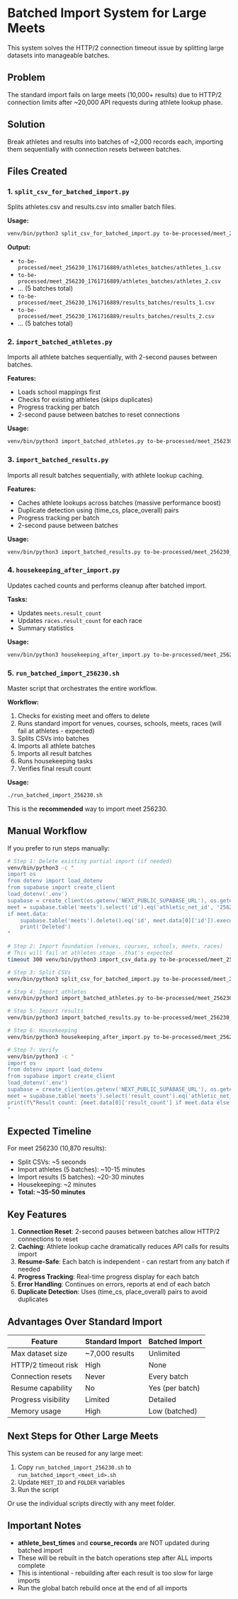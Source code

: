 # Batched Import System for Large Meets

This system solves the HTTP/2 connection timeout issue by splitting large datasets into manageable batches.

## Problem

The standard import fails on large meets (10,000+ results) due to HTTP/2 connection limits after ~20,000 API requests during athlete lookup phase.

## Solution

Break athletes and results into batches of ~2,000 records each, importing them sequentially with connection resets between batches.

## Files Created

### 1. `split_csv_for_batched_import.py`
Splits athletes.csv and results.csv into smaller batch files.

**Usage:**
```bash
venv/bin/python3 split_csv_for_batched_import.py to-be-processed/meet_256230_1761716889 2000
```

**Output:**
- `to-be-processed/meet_256230_1761716889/athletes_batches/athletes_1.csv`
- `to-be-processed/meet_256230_1761716889/athletes_batches/athletes_2.csv`
- ... (5 batches total)
- `to-be-processed/meet_256230_1761716889/results_batches/results_1.csv`
- `to-be-processed/meet_256230_1761716889/results_batches/results_2.csv`
- ... (5 batches total)

### 2. `import_batched_athletes.py`
Imports all athlete batches sequentially, with 2-second pauses between batches.

**Features:**
- Loads school mappings first
- Checks for existing athletes (skips duplicates)
- Progress tracking per batch
- 2-second pause between batches to reset connections

**Usage:**
```bash
venv/bin/python3 import_batched_athletes.py to-be-processed/meet_256230_1761716889
```

### 3. `import_batched_results.py`
Imports all result batches sequentially, with athlete lookup caching.

**Features:**
- Caches athlete lookups across batches (massive performance boost)
- Duplicate detection using (time_cs, place_overall) pairs
- Progress tracking per batch
- 2-second pause between batches

**Usage:**
```bash
venv/bin/python3 import_batched_results.py to-be-processed/meet_256230_1761716889
```

### 4. `housekeeping_after_import.py`
Updates cached counts and performs cleanup after batched import.

**Tasks:**
- Updates `meets.result_count`
- Updates `races.result_count` for each race
- Summary statistics

**Usage:**
```bash
venv/bin/python3 housekeeping_after_import.py to-be-processed/meet_256230_1761716889
```

### 5. `run_batched_import_256230.sh`
Master script that orchestrates the entire workflow.

**Workflow:**
1. Checks for existing meet and offers to delete
2. Runs standard import for venues, courses, schools, meets, races (will fail at athletes - expected)
3. Splits CSVs into batches
4. Imports all athlete batches
5. Imports all result batches
6. Runs housekeeping tasks
7. Verifies final result count

**Usage:**
```bash
./run_batched_import_256230.sh
```

This is the **recommended** way to import meet 256230.

## Manual Workflow

If you prefer to run steps manually:

```bash
# Step 1: Delete existing partial import (if needed)
venv/bin/python3 -c "
import os
from dotenv import load_dotenv
from supabase import create_client
load_dotenv('.env')
supabase = create_client(os.getenv('NEXT_PUBLIC_SUPABASE_URL'), os.getenv('NEXT_PUBLIC_SUPABASE_ANON_KEY'))
meet = supabase.table('meets').select('id').eq('athletic_net_id', '256230').execute()
if meet.data:
    supabase.table('meets').delete().eq('id', meet.data[0]['id']).execute()
    print('Deleted')
"

# Step 2: Import foundation (venues, courses, schools, meets, races)
# This will fail at athletes stage - that's expected
timeout 300 venv/bin/python3 import_csv_data.py to-be-processed/meet_256230_1761716889 || true

# Step 3: Split CSVs
venv/bin/python3 split_csv_for_batched_import.py to-be-processed/meet_256230_1761716889 2000

# Step 4: Import athletes
venv/bin/python3 import_batched_athletes.py to-be-processed/meet_256230_1761716889

# Step 5: Import results
venv/bin/python3 import_batched_results.py to-be-processed/meet_256230_1761716889

# Step 6: Housekeeping
venv/bin/python3 housekeeping_after_import.py to-be-processed/meet_256230_1761716889

# Step 7: Verify
venv/bin/python3 -c "
import os
from dotenv import load_dotenv
from supabase import create_client
load_dotenv('.env')
supabase = create_client(os.getenv('NEXT_PUBLIC_SUPABASE_URL'), os.getenv('NEXT_PUBLIC_SUPABASE_ANON_KEY'))
meet = supabase.table('meets').select('result_count').eq('athletic_net_id', '256230').execute()
print(f\"Result count: {meet.data[0]['result_count'] if meet.data else 0}\")
"
```

## Expected Timeline

For meet 256230 (10,870 results):
- Split CSVs: ~5 seconds
- Import athletes (5 batches): ~10-15 minutes
- Import results (5 batches): ~20-30 minutes
- Housekeeping: ~2 minutes
- **Total: ~35-50 minutes**

## Key Features

1. **Connection Reset**: 2-second pauses between batches allow HTTP/2 connections to reset
2. **Caching**: Athlete lookup cache dramatically reduces API calls for results import
3. **Resume-Safe**: Each batch is independent - can restart from any batch if needed
4. **Progress Tracking**: Real-time progress display for each batch
5. **Error Handling**: Continues on errors, reports at end of each batch
6. **Duplicate Detection**: Uses (time_cs, place_overall) pairs to avoid duplicates

## Advantages Over Standard Import

| Feature | Standard Import | Batched Import |
|---------|----------------|----------------|
| Max dataset size | ~7,000 results | Unlimited |
| HTTP/2 timeout risk | High | None |
| Connection resets | Never | Every batch |
| Resume capability | No | Yes (per batch) |
| Progress visibility | Limited | Detailed |
| Memory usage | High | Low (batched) |

## Next Steps for Other Large Meets

This system can be reused for any large meet:

1. Copy `run_batched_import_256230.sh` to `run_batched_import_<meet_id>.sh`
2. Update `MEET_ID` and `FOLDER` variables
3. Run the script

Or use the individual scripts directly with any meet folder.

## Important Notes

- **athlete_best_times** and **course_records** are NOT updated during batched import
- These will be rebuilt in the batch operations step after ALL imports complete
- This is intentional - rebuilding after each result is too slow for large imports
- Run the global batch rebuild once at the end of all imports
